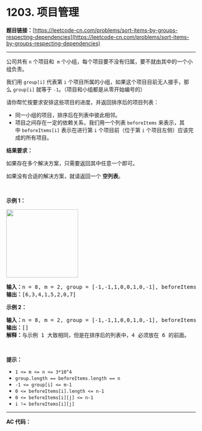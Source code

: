 # 1203. 项目管理

**题目链接：**[https://leetcode-cn.com/problems/sort-items-by-groups-respecting-dependencies](https://leetcode-cn.com/problems/sort-items-by-groups-respecting-dependencies)

---

<div class="content__1Y2H">
 <div class="notranslate">
  <p>公司共有&nbsp;<code>n</code>&nbsp;个项目和 &nbsp;<code>m</code>&nbsp;个小组，每个项目要不没有归属，要不就由其中的一个小组负责。</p> 
  <p>我们用&nbsp;<code>group[i]</code>&nbsp;代表第&nbsp;<code>i</code>&nbsp;个项目所属的小组，如果这个项目目前无人接手，那么&nbsp;<code>group[i]</code> 就等于&nbsp;<code>-1</code>。（项目和小组都是从零开始编号的）</p> 
  <p>请你帮忙按要求安排这些项目的进度，并返回排序后的项目列表：</p> 
  <ul> 
   <li>同一小组的项目，排序后在列表中彼此相邻。</li> 
   <li>项目之间存在一定的依赖关系，我们用一个列表 <code>beforeItems</code>&nbsp;来表示，其中&nbsp;<code>beforeItems[i]</code>&nbsp;表示在进行第&nbsp;<code>i</code>&nbsp;个项目前（位于第 <code>i</code>&nbsp;个项目左侧）应该完成的所有项目。</li> 
  </ul> 
  <p><strong>结果要求：</strong></p> 
  <p>如果存在多个解决方案，只需要返回其中任意一个即可。</p> 
  <p>如果没有合适的解决方案，就请返回一个 <strong>空列表</strong>。</p> 
  <p>&nbsp;</p> 
  <p><strong>示例 1：</strong></p> 
  <p><strong><img style="height: 181px; width: 191px;" src="../aliyun-lc-upload/uploads/2019/09/22/1359_ex1.png" alt=""></strong></p> 
  <pre class="language-text"><strong>输入：</strong>n = 8, m = 2, group = [-1,-1,1,0,0,1,0,-1], beforeItems = [[],[6],[5],[6],[3,6],[],[],[]]
<strong>输出：</strong>[6,3,4,1,5,2,0,7]
</pre> 
  <p><strong>示例&nbsp;2：</strong></p> 
  <pre class="language-text"><strong>输入：</strong>n = 8, m = 2, group = [-1,-1,1,0,0,1,0,-1], beforeItems = [[],[6],[5],[6],[3],[],[4],[]]
<strong>输出：</strong>[]
<strong>解释：</strong>与示例 1 大致相同，但是在排序后的列表中，4 必须放在 6 的前面。
</pre> 
  <p>&nbsp;</p> 
  <p><strong>提示：</strong></p> 
  <ul> 
   <li><code>1 &lt;= m &lt;= n &lt;= 3*10^4</code></li> 
   <li><code>group.length == beforeItems.length == n</code></li> 
   <li><code>-1 &lt;= group[i] &lt;= m-1</code></li> 
   <li><code>0 &lt;= beforeItems[i].length &lt;= n-1</code></li> 
   <li><code>0 &lt;= beforeItems[i][j] &lt;= n-1</code></li> 
   <li><code>i != beforeItems[i][j]</code></li> 
  </ul> 
 </div>
</div>

---

**AC 代码：**

```java

```